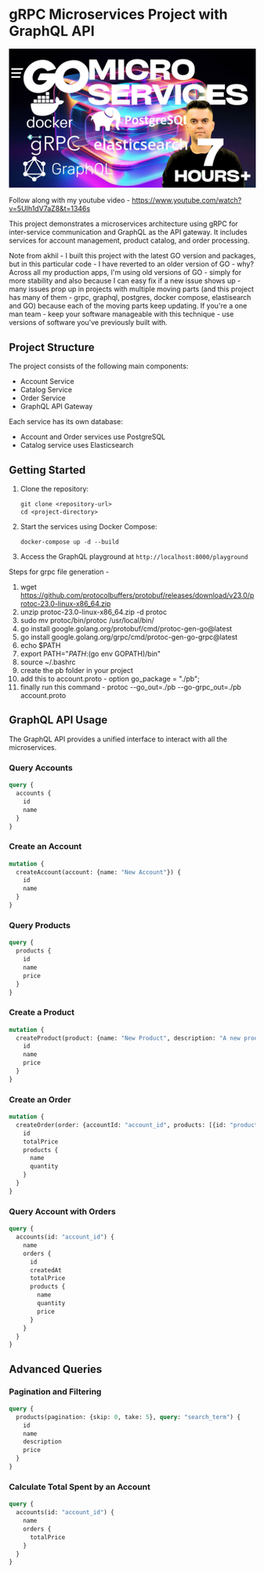 # gRPC Microservices Project with GraphQL API

![go-grpc-grapqhl-microservices](./assets/thumbnail.jpg)

Follow along with my youtube video - https://www.youtube.com/watch?v=5UIh1dV7aZ8&t=1346s

This project demonstrates a microservices architecture using gRPC for inter-service communication and GraphQL as the API gateway. It includes services for account management, product catalog, and order processing.

Note from akhil - I built this project with the latest GO version and packages, but in this particular code - I have reverted to an older version of GO - why? Across all my production apps, I'm using old versions of GO - simply for more stability and also because I can easy fix if a new issue shows up - many issues prop up in projects with multiple moving parts (and this project has many of them - grpc, graphql, postgres, docker compose, elastisearch and GO) because each of the moving parts keep updating.
If you're a one man team - keep your software manageable with this technique - use versions of software you've previously built with.

## Project Structure

The project consists of the following main components:

- Account Service
- Catalog Service
- Order Service
- GraphQL API Gateway

Each service has its own database:
- Account and Order services use PostgreSQL
- Catalog service uses Elasticsearch

## Getting Started

1. Clone the repository:
   ```
   git clone <repository-url>
   cd <project-directory>
   ```

2. Start the services using Docker Compose:
   ```
   docker-compose up -d --build
   ```

3. Access the GraphQL playground at `http://localhost:8000/playground`

Steps for grpc file generation - 

1. wget https://github.com/protocolbuffers/protobuf/releases/download/v23.0/protoc-23.0-linux-x86_64.zip
2. unzip protoc-23.0-linux-x86_64.zip -d protoc
3. sudo mv protoc/bin/protoc /usr/local/bin/
4. go install google.golang.org/protobuf/cmd/protoc-gen-go@latest
5. go install google.golang.org/grpc/cmd/protoc-gen-go-grpc@latest
6. echo $PATH
7. export PATH="$PATH:$(go env GOPATH)/bin"
8. source ~/.bashrc
9. create the pb folder in your project
10. add this to account.proto - option go_package = "./pb";
11. finally run this command - protoc --go_out=./pb --go-grpc_out=./pb account.proto

## GraphQL API Usage

The GraphQL API provides a unified interface to interact with all the microservices.

### Query Accounts

```graphql
query {
  accounts {
    id
    name
  }
}
```

### Create an Account

```graphql
mutation {
  createAccount(account: {name: "New Account"}) {
    id
    name
  }
}
```

### Query Products

```graphql
query {
  products {
    id
    name
    price
  }
}
```

### Create a Product

```graphql
mutation {
  createProduct(product: {name: "New Product", description: "A new product", price: 19.99}) {
    id
    name
    price
  }
}
```

### Create an Order

```graphql
mutation {
  createOrder(order: {accountId: "account_id", products: [{id: "product_id", quantity: 2}]}) {
    id
    totalPrice
    products {
      name
      quantity
    }
  }
}
```

### Query Account with Orders

```graphql
query {
  accounts(id: "account_id") {
    name
    orders {
      id
      createdAt
      totalPrice
      products {
        name
        quantity
        price
      }
    }
  }
}
```

## Advanced Queries

### Pagination and Filtering

```graphql
query {
  products(pagination: {skip: 0, take: 5}, query: "search_term") {
    id
    name
    description
    price
  }
}
```

### Calculate Total Spent by an Account

```graphql
query {
  accounts(id: "account_id") {
    name
    orders {
      totalPrice
    }
  }
}
```